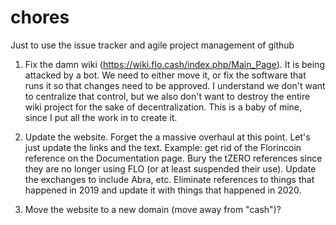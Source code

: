 # chores
Just to use the issue tracker and agile project management of github

1. Fix the damn wiki (https://wiki.flo.cash/index.php/Main_Page). It is being attacked by a bot. We need to either move it, or fix the software that runs it so that changes need to be approved. I understand we don't want to centralize that control, but we also don't want to destroy the entire wiki project for the sake of decentralization. This is a baby of mine, since I put all the work in to create it.

2. Update the website. Forget the a massive overhaul at this point. Let's just update the links and the text. Example: get rid of the Florincoin reference on the Documentation page. Bury the tZERO references since they are no longer using FLO (or at least suspended their use). Update the exchanges to include Abra, etc. Eliminate references to things that happened in 2019 and update it with things that happened in 2020.

3. Move the website to a new domain (move away from "cash")?
